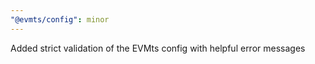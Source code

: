 ```yaml
---
"@evmts/config": minor
---
```


Added strict validation of the EVMts config with helpful error messages
